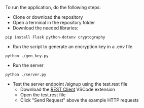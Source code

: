 To run the application, do the following steps:

- Clone or download the repository
- Open a terminal in the repository folder
- Download the needed libraries:
```
pip install Flask python-dotenv cryptography
```
- Run the script to generate an encryption key in a .env file
```
python ./gen_key.py
```
- Run the server
```
python ./server.py
```
- Test the server endpoint /signup using the test.rest file
    - Download the [REST Client](https://marketplace.visualstudio.com/items?itemName=humao.rest-client) VSCode extension
    - Open the test.rest file
    - Click "Send Request" above the example HTTP requests
